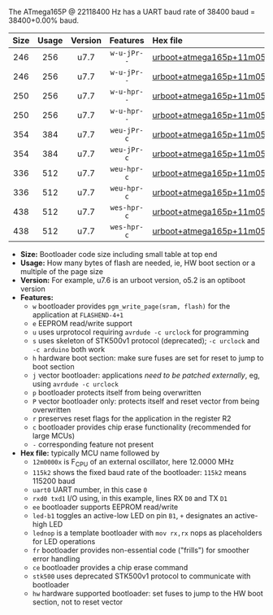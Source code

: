 The ATmega165P @ 22118400 Hz has a UART baud rate of 38400 baud = 38400+0.00% baud.

|Size|Usage|Version|Features|Hex file|
|:-:|:-:|:-:|:-:|:--|
|246|256|u7.7|`w-u-jPr--`|[urboot+atmega165p+11m0592x+++19k2_uart0_rxe0_txe1_led+b5.hex](https://raw.githubusercontent.com/stefanrueger/urboot.hex/main/mcus/atmega165p/external_oscillator/fcpu+11m0592_Hz/br+++19k2_bps/urboot+atmega165p+11m0592x+++19k2_uart0_rxe0_txe1_led+b5.hex)|
|246|256|u7.7|`w-u-jPr--`|[urboot+atmega165p+11m0592x+++19k2_uart0_rxe0_txe1_lednop.hex](https://raw.githubusercontent.com/stefanrueger/urboot.hex/main/mcus/atmega165p/external_oscillator/fcpu+11m0592_Hz/br+++19k2_bps/urboot+atmega165p+11m0592x+++19k2_uart0_rxe0_txe1_lednop.hex)|
|250|256|u7.7|`w-u-hpr--`|[urboot+atmega165p+11m0592x+++19k2_uart0_rxe0_txe1_led+b5_fr_hw.hex](https://raw.githubusercontent.com/stefanrueger/urboot.hex/main/mcus/atmega165p/external_oscillator/fcpu+11m0592_Hz/br+++19k2_bps/urboot+atmega165p+11m0592x+++19k2_uart0_rxe0_txe1_led+b5_fr_hw.hex)|
|250|256|u7.7|`w-u-hpr--`|[urboot+atmega165p+11m0592x+++19k2_uart0_rxe0_txe1_lednop_fr_hw.hex](https://raw.githubusercontent.com/stefanrueger/urboot.hex/main/mcus/atmega165p/external_oscillator/fcpu+11m0592_Hz/br+++19k2_bps/urboot+atmega165p+11m0592x+++19k2_uart0_rxe0_txe1_lednop_fr_hw.hex)|
|354|384|u7.7|`weu-jPr-c`|[urboot+atmega165p+11m0592x+++19k2_uart0_rxe0_txe1_ee_led+b5_fr_ce.hex](https://raw.githubusercontent.com/stefanrueger/urboot.hex/main/mcus/atmega165p/external_oscillator/fcpu+11m0592_Hz/br+++19k2_bps/urboot+atmega165p+11m0592x+++19k2_uart0_rxe0_txe1_ee_led+b5_fr_ce.hex)|
|354|384|u7.7|`weu-jPr-c`|[urboot+atmega165p+11m0592x+++19k2_uart0_rxe0_txe1_ee_lednop_fr_ce.hex](https://raw.githubusercontent.com/stefanrueger/urboot.hex/main/mcus/atmega165p/external_oscillator/fcpu+11m0592_Hz/br+++19k2_bps/urboot+atmega165p+11m0592x+++19k2_uart0_rxe0_txe1_ee_lednop_fr_ce.hex)|
|336|512|u7.7|`weu-hpr-c`|[urboot+atmega165p+11m0592x+++19k2_uart0_rxe0_txe1_ee_led+b5_fr_ce_hw.hex](https://raw.githubusercontent.com/stefanrueger/urboot.hex/main/mcus/atmega165p/external_oscillator/fcpu+11m0592_Hz/br+++19k2_bps/urboot+atmega165p+11m0592x+++19k2_uart0_rxe0_txe1_ee_led+b5_fr_ce_hw.hex)|
|336|512|u7.7|`weu-hpr-c`|[urboot+atmega165p+11m0592x+++19k2_uart0_rxe0_txe1_ee_lednop_fr_ce_hw.hex](https://raw.githubusercontent.com/stefanrueger/urboot.hex/main/mcus/atmega165p/external_oscillator/fcpu+11m0592_Hz/br+++19k2_bps/urboot+atmega165p+11m0592x+++19k2_uart0_rxe0_txe1_ee_lednop_fr_ce_hw.hex)|
|438|512|u7.7|`wes-hpr-c`|[urboot+atmega165p+11m0592x+++19k2_uart0_rxe0_txe1_ee_led+b5_fr_ce_stk500_hw.hex](https://raw.githubusercontent.com/stefanrueger/urboot.hex/main/mcus/atmega165p/external_oscillator/fcpu+11m0592_Hz/br+++19k2_bps/urboot+atmega165p+11m0592x+++19k2_uart0_rxe0_txe1_ee_led+b5_fr_ce_stk500_hw.hex)|
|438|512|u7.7|`wes-hpr-c`|[urboot+atmega165p+11m0592x+++19k2_uart0_rxe0_txe1_ee_lednop_fr_ce_stk500_hw.hex](https://raw.githubusercontent.com/stefanrueger/urboot.hex/main/mcus/atmega165p/external_oscillator/fcpu+11m0592_Hz/br+++19k2_bps/urboot+atmega165p+11m0592x+++19k2_uart0_rxe0_txe1_ee_lednop_fr_ce_stk500_hw.hex)|

- **Size:** Bootloader code size including small table at top end
- **Usage:** How many bytes of flash are needed, ie, HW boot section or a multiple of the page size
- **Version:** For example, u7.6 is an urboot version, o5.2 is an optiboot version
- **Features:**
  + `w` bootloader provides `pgm_write_page(sram, flash)` for the application at `FLASHEND-4+1`
  + `e` EEPROM read/write support
  + `u` uses urprotocol requiring `avrdude -c urclock` for programming
  + `s` uses skeleton of STK500v1 protocol (deprecated); `-c urclock` and `-c arduino` both work
  + `h` hardware boot section: make sure fuses are set for reset to jump to boot section
  + `j` vector bootloader: applications *need to be patched externally*, eg, using `avrdude -c urclock`
  + `p` bootloader protects itself from being overwritten
  + `P` vector bootloader only: protects itself and reset vector from being overwritten
  + `r` preserves reset flags for the application in the register R2
  + `c` bootloader provides chip erase functionality (recommended for large MCUs)
  + `-` corresponding feature not present
- **Hex file:** typically MCU name followed by
  + `12m0000x` is F<sub>CPU</sub> of an external oscillator, here 12.0000 MHz
  + `115k2` shows the fixed baud rate of the bootloader: `115k2` means 115200 baud
  + `uart0` UART number, in this case `0`
  + `rxd0 txd1` I/O using, in this example, lines RX `D0` and TX `D1`
  + `ee` bootloader supports EEPROM read/write
  + `led-b1` toggles an active-low LED on pin `B1`, `+` designates an active-high LED
  + `lednop` is a template bootloader with `mov rx,rx` nops as placeholders for LED operations
  + `fr` bootloader provides non-essential code ("frills") for smoother error handling
  + `ce` bootloader provides a chip erase command
  + `stk500` uses deprecated STK500v1 protocol to communicate with bootloader
  + `hw` hardware supported bootloader: set fuses to jump to the HW boot section, not to reset vector
